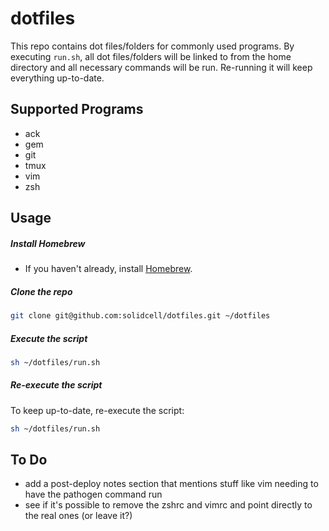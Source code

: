 dotfiles
=========

This repo contains dot files/folders for commonly used programs. By executing `run.sh`, all dot files/folders will be linked to from the home directory and all necessary commands will be run. Re-running it will keep everything up-to-date.

Supported Programs
--------------

* ack
* gem
* git
* tmux
* vim
* zsh

Usage
--------------

##### Install Homebrew

* If you haven't already, install [Homebrew](http://brew.sh).

##### Clone the repo

```sh
git clone git@github.com:solidcell/dotfiles.git ~/dotfiles
```

##### Execute the script

```sh
sh ~/dotfiles/run.sh
```

##### Re-execute the script

To keep up-to-date, re-execute the script:
```sh
sh ~/dotfiles/run.sh
```

To Do
--------------
* add a post-deploy notes section that mentions stuff like vim needing to have the pathogen command run
* see if it's possible to remove the zshrc and vimrc and point directly to the real ones (or leave it?)
